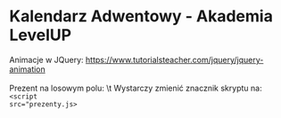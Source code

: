 # Kalendarz Adwentowy - Akademia LevelUP

Animacje w JQuery:
https://www.tutorialsteacher.com/jquery/jquery-animation
<br/>
<br/>
Prezent na losowym polu:
\t Wystarczy zmienić znacznik skryptu na: <br><code><script src="prezenty.js></script></code>
